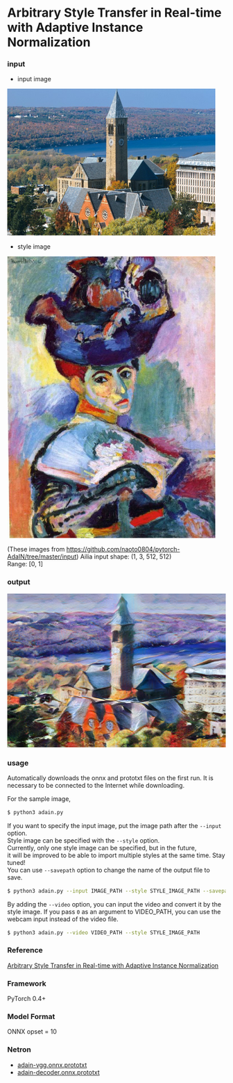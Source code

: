 # Arbitrary Style Transfer in Real-time with Adaptive Instance Normalization

### input
- input image  
<img src="cornell.jpg" width="480px">

- style image  
<img src="woman_with_hat_matisse.jpg" width="480px">

(These images from https://github.com/naoto0804/pytorch-AdaIN/tree/master/input)
Ailia input shape: (1, 3, 512, 512)  
Range: [0, 1]


### output
![output_image](output.png)

### usage
Automatically downloads the onnx and prototxt files on the first run.
It is necessary to be connected to the Internet while downloading.

For the sample image,
``` bash
$ python3 adain.py
```

If you want to specify the input image, put the image path after the `--input` option.  
Style image can be specified with the `--style` option.  
Currently, only one style image can be specified, but in the future,  
it will be improved to be able to import multiple styles at the same time. Stay tuned!  
You can use `--savepath` option to change the name of the output file to save.
```bash
$ python3 adain.py --input IMAGE_PATH --style STYLE_IMAGE_PATH --savepath SAVE_IMAGE_PATH
```

By adding the `--video` option, you can input the video and convert it by the style image.
If you pass `0` as an argument to VIDEO_PATH, you can use the webcam input instead of the video file.
```bash
$ python3 adain.py --video VIDEO_PATH --style STYLE_IMAGE_PATH
```

### Reference
[Arbitrary Style Transfer in Real-time with Adaptive Instance Normalization](https://github.com/naoto0804/pytorch-AdaIN)


### Framework
PyTorch 0.4+


### Model Format
ONNX opset = 10


### Netron

- [adain-vgg.onnx.prototxt](https://netron.app/?url=https://storage.googleapis.com/ailia-models/adain/adain-vgg.onnx.prototxt)
- [adain-decoder.onnx.prototxt](https://netron.app/?url=https://storage.googleapis.com/ailia-models/adain/adain-decoder.onnx.prototxt)
